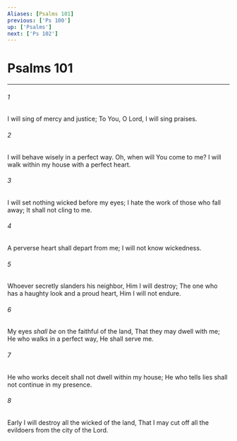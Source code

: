 ```yaml
---
Aliases: [Psalms 101]
previous: ['Ps 100']
up: ['Psalms']
next: ['Ps 102']
---
```

# Psalms 101

***


###### 1 
I will sing of mercy and justice; To You, O Lord, I will sing praises. 

###### 2 
I will behave wisely in a perfect way. Oh, when will You come to me? I will walk within my house with a perfect heart. 

###### 3 
I will set nothing wicked before my eyes; I hate the work of those who fall away; It shall not cling to me. 

###### 4 
A perverse heart shall depart from me; I will not know wickedness. 

###### 5 
Whoever secretly slanders his neighbor, Him I will destroy; The one who has a haughty look and a proud heart, Him I will not endure. 

###### 6 
My eyes _shall be_ on the faithful of the land, That they may dwell with me; He who walks in a perfect way, He shall serve me. 

###### 7 
He who works deceit shall not dwell within my house; He who tells lies shall not continue in my presence. 

###### 8 
Early I will destroy all the wicked of the land, That I may cut off all the evildoers from the city of the Lord.
